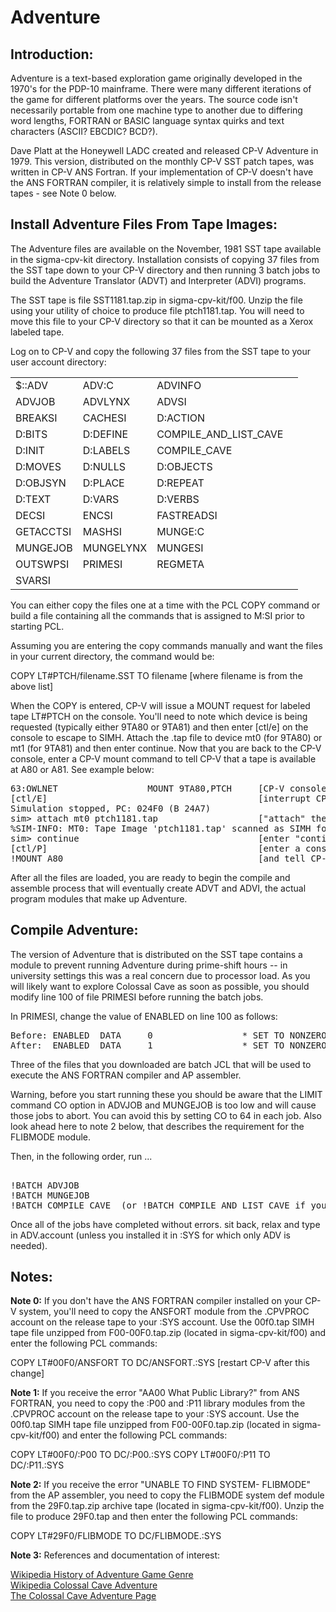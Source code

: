 
# Adventure

## Introduction:

Adventure is a text-based exploration game originally developed in the 1970's for the PDP-10 mainframe.  There were many different iterations of the game for different platforms over the years.  The source code isn't necessarily portable from one machine type to another due to differing word lengths, FORTRAN or BASIC language syntax quirks and text characters (ASCII? EBCDIC? BCD?).

Dave Platt at the Honeywell LADC created and released CP-V Adventure in 1979.  This version, distributed on the monthly CP-V SST patch tapes, was written in CP-V ANS Fortran.  If your implementation of CP-V doesn't have the ANS FORTRAN compiler, it is relatively simple to install from the release tapes - see Note 0 below.

## Install Adventure Files From Tape Images:

The Adventure files are available on the November, 1981 SST tape available in the sigma-cpv-kit directory.  Installation consists of copying 37 files from the SST tape down to your CP-V directory and then running 3 batch jobs to build the Adventure Translator (ADVT) and Interpreter (ADVI) programs.

The SST tape is file SST1181.tap.zip in sigma-cpv-kit/f00.  Unzip the file using your utility of choice to produce file ptch1181.tap.  You will need to move this file to your CP-V directory so that it can be mounted as a Xerox labeled tape.

Log on to CP-V and copy the following 37 files from the SST tape to your user account directory:


|                      |                     |                     |                     |
|----------------------|---------------------|---------------------|---------------------|
|$::ADV |ADV:C |ADVINFO|
|ADVJOB | ADVLYNX| ADVSI|
|BREAKSI |CACHESI|D:ACTION|
|D:BITS|D:DEFINE|COMPILE_AND_LIST_CAVE |
|D:INIT|D:LABELS|COMPILE_CAVE|
|D:MOVES|D:NULLS|D:OBJECTS|
|D:OBJSYN|D:PLACE|D:REPEAT|
|D:TEXT|D:VARS|D:VERBS|
|DECSI|ENCSI|FASTREADSI|
|GETACCTSI|MASHSI|MUNGE:C|
|MUNGEJOB|MUNGELYNX|MUNGESI|
|OUTSWPSI|PRIMESI|REGMETA|
|SVARSI|


You can either copy the files one at a time with the PCL COPY command or build a file containing all the commands that is assigned to M:SI prior to starting PCL.

Assuming you are entering the copy commands manually and want the files in your current directory, the command would be:

COPY LT#PTCH/filename.SST TO filename          [where filename is from the above list]

When the COPY is entered, CP-V will issue a MOUNT request for labeled tape LT#PTCH on the console.  You'll need to note which device is being requested (typically either 9TA80 or 9TA81) and then enter [ctl/e] on the console to escape to SIMH.  Attach the .tap file to device mt0 (for 9TA80) or mt1 (for 9TA81) and then enter continue.  Now that you are back to the CP-V console, enter a CP-V mount command to tell CP-V that a tape is available at A80 or A81.  See example below:

<pre>
63:OWLNET                 MOUNT 9TA80,PTCH     [CP-V console requests mount in response to PCL]
[ctl/E]                                        [interrupt CP-V with ctl/E to connect to SIMH]
Simulation stopped, PC: 024F0 (B 24A7)
sim> attach mt0 ptch1181.tap                   ["attach" the SST tape file to the SIMH device]
%SIM-INFO: MT0: Tape Image 'ptch1181.tap' scanned as SIMH format
sim> continue                                  [enter "continue" to return to CP-V]
[ctl/P]                                        [enter a console interrupt request to CP-V]
!MOUNT A80                                     [and tell CP-V the tape is mounted and ready]
</pre>

After all the files are loaded, you are ready to begin the compile and assemble process that will eventually create ADVT and ADVI, the actual program modules that make up Adventure.

## Compile Adventure:
The version of Adventure that is distributed on the SST tape contains a module to prevent running Adventure during prime-shift hours -- in university settings this was a real concern due to processor load.  As you will likely want to explore Colossal Cave as soon as possible, you should modify line 100 of file PRIMESI before running the batch jobs.

In PRIMESI, change the value of ENABLED on line 100 as follows:
<pre>
Before: ENABLED  DATA     0                 * SET TO NONZERO FOR PRIME-TIME USE  100.000  
After:  ENABLED  DATA     1                 * SET TO NONZERO FOR PRIME-TIME USE  100.000
</pre>
Three of the files that you downloaded are batch JCL that will be used to execute the ANS FORTRAN compiler and AP assembler.  

Warning, before you start running these you should be aware that the LIMIT command CO option in ADVJOB and MUNGEJOB is too low and will cause those jobs to abort.  You can avoid this by setting CO to 64 in each job.  Also look ahead here to note 2 below, that describes the requirement for the FLIBMODE module.

Then, in the following order, run ...
<pre> 
!BATCH ADVJOB  
!BATCH MUNGEJOB  
!BATCH COMPILE_CAVE  (or !BATCH COMPILE_AND_LIST_CAVE if you want lots of output)
</pre>
Once all of the jobs have completed without errors. sit back, relax and type in ADV.account (unless you installed it in :SYS for which only ADV is needed).

## Notes:

**Note 0:** If you don't have the ANS FORTRAN compiler installed on your CP-V system, you'll need to copy the ANSFORT module from the .CPVPROC account on the release tape to your :SYS account.  Use the 00f0.tap SIMH tape file unzipped from F00-00F0.tap.zip (located in sigma-cpv-kit/f00) and enter the following PCL commands: 

COPY LT#00F0/ANSFORT TO DC/ANSFORT.:SYS   [restart CP-V after this change]


**Note 1:** If you receive the error "AA00 What Public Library?" from ANS FORTRAN, you need to copy the :P00 and :P11 library modules from the .CPVPROC account on the release tape to your :SYS account.  Use the 00f0.tap SIMH tape file unzipped from F00-00F0.tap.zip (located in sigma-cpv-kit/f00) and enter the following PCL commands: 

COPY LT#00F0/:P00 TO DC/:P00.:SYS
COPY LT#00F0/:P11 TO DC/:P11.:SYS


**Note 2:** If you receive the error "UNABLE TO FIND SYSTEM- FLIBMODE" from the AP assembler, you need to copy the FLIBMODE system def module from the 29F0.tap.zip archive tape (located in sigma-cpv-kit/f00).  Unzip the file to produce 29F0.tap and then enter the following PCL commands:

COPY LT#29F0/FLIBMODE TO DC/FLIBMODE.:SYS 


**Note 3:** References and documentation of interest:

[Wikipedia History of Adventure Game Genre](https://en.wikipedia.org/wiki/Adventure_game)  
[Wikipedia Colossal Cave Adventure](https://en.wikipedia.org/wiki/Colossal_Cave_Adventure)  
[The Colossal Cave Adventure Page](https://rickadams.org/adventure/)  

   




 

